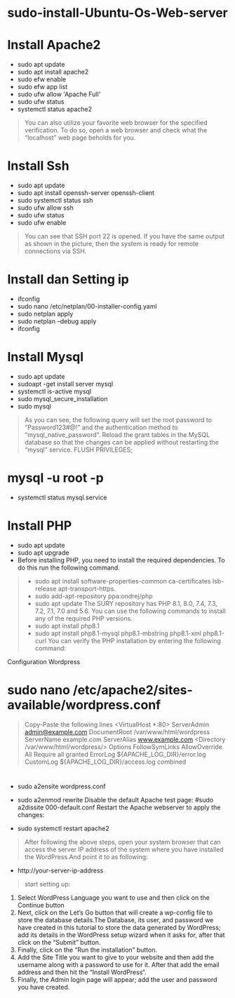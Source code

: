 # sudo-install-Ubuntu-Os-Web-server

# Install Apache2
- sudo apt update 
- sudo apt install apache2
- sudo efw enable
- sudo efw app list
- sudo ufw allow 'Apache Full'
- sudo ufw status
- systemctl status apache2
> You can also utilize your favorite web browser for the specified verification. To do so, open a web browser and check what the “localhost” web page beholds for you.

# Install Ssh
- sudo apt update
- sudo apt install openssh-server openssh-client
- sudo systemctl status ssh
- sudo ufw allow ssh
- sudo ufw status
- sudo ufw enable
> You can see that SSH port 22 is opened. If you have the same output as shown in the picture, then the system is ready for remote connections via SSH.

# Install dan Setting ip
- ifconfig
- sudo nano /etc/netplan/00-installer-config.yaml
- sudo netplan apply
- sudo netplan –debug apply
- ifconfig

# Install Mysql
- sudo apt update
- sudoapt -get install server mysql
- systemctl is-active mysql
- sudo mysql_secure_installation
- sudo mysql
> As you can see, the following query will set the root password to “Password123#@!” and the authentication method to “mysql_native_password”.
Reload the grant tables in the MySQL database so that the changes can be applied without restarting the “mysql” service.
> FLUSH PRIVILEGES;
# mysql -u root -p
- systemctl status mysql.service

# Install PHP
- sudo apt update
- sudo apt upgrade 
- Before installing PHP, you need to install the required dependencies. To do this run the following command.
> - sudo apt install software-properties-common ca-certificates lsb-release apt-transport-https.
> - sudo add-apt-repository ppa:ondrej/php
> - sudo apt update
The SURY repository has PHP 8.1, 8.0, 7.4, 7.3, 7.2, 7.1, 7.0 and 5.6. You can use the following commands to install any of the required PHP versions.
> - sudo apt install php8.1
> - sudo apt install php8.1-mysql php8.1-mbstring php8.1-xml php8.1-curl
You can verify the PHP installation by entering the following command:

Configuration Wordpress 
# sudo nano /etc/apache2/sites-available/wordpress.conf
> Copy-Paste the following lines <VirtualHost *:80>
> ServerAdmin admin@example.com
> DocumentRoot /var/www/html/wordpress
> ServerName example.com
> ServerAlias www.example.com
> <Directory /var/www/html/wordpress/>
> Options FollowSymLinks
> AllowOverride All
> Require all granted
> </Directory>
> ErrorLog ${APACHE_LOG_DIR}/error.log
> CustomLog ${APACHE_LOG_DIR}/access.log combined

> # </VirtualHost>
- sudo a2ensite wordpress.conf
- sudo a2enmod rewrite
Disable the default Apache test page:
#sudo a2dissite 000-default.conf
Restart the Apache webserver to apply the changes:

- sudo systemctl restart apache2
> After following the above steps, open your system browser that can access the server IP address of the system where you have installed the WordPress.And point it to as following:
- http://your-server-ip-address
> start setting up: 
1. Select WordPress Language you want to use and then click on the Continue button
2. Next, click on the Let’s Go button that will create a wp-config file to store the database details.The Database, its user, and password we have created in this tutorial to store the data generated by WordPress; add its details in the WordPress setup wizard when it asks for, after that click on the “Submit” button.
3. Finally, click on the “Run the installation” button.
4. Add the Site Title you want to give to your website and then add the username along with a password to use for it. After that add the email address and then hit the “Install WordPress“.
5. Finally, the Admin login page will appear; add the user and password you have created.
